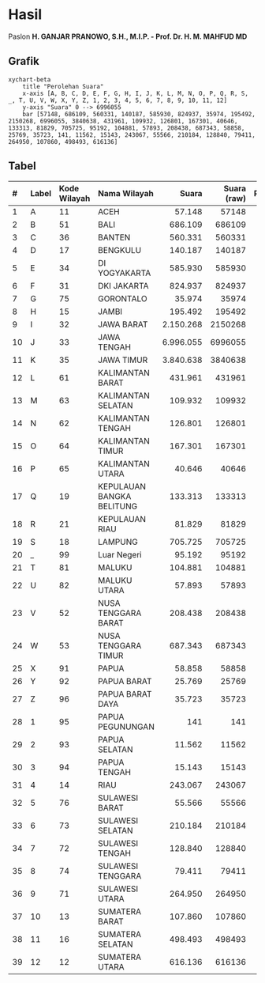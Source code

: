 # Hasil

Paslon **H. GANJAR PRANOWO, S.H., M.I.P. - Prof. Dr. H. M. MAHFUD MD**

## Grafik

```mermaid
xychart-beta
    title "Perolehan Suara"
    x-axis [A, B, C, D, E, F, G, H, I, J, K, L, M, N, O, P, Q, R, S, _, T, U, V, W, X, Y, Z, 1, 2, 3, 4, 5, 6, 7, 8, 9, 10, 11, 12]
    y-axis "Suara" 0 --> 6996055
    bar [57148, 686109, 560331, 140187, 585930, 824937, 35974, 195492, 2150268, 6996055, 3840638, 431961, 109932, 126801, 167301, 40646, 133313, 81829, 705725, 95192, 104881, 57893, 208438, 687343, 58858, 25769, 35723, 141, 11562, 15143, 243067, 55566, 210184, 128840, 79411, 264950, 107860, 498493, 616136]
```

## Tabel

| #  | Label | Kode Wilayah | Nama Wilayah              | Suara     | Suara (raw) | Persentase |
|:-- |:----- |:------------ |:------------------------- | ---------:| -----------:| ----------:|
| 1  | A     | 11           | ACEH                      | 57.148    | 57148       | 0,27       |
| 2  | B     | 51           | BALI                      | 686.109   | 686109      | 3,21       |
| 3  | C     | 36           | BANTEN                    | 560.331   | 560331      | 2,62       |
| 4  | D     | 17           | BENGKULU                  | 140.187   | 140187      | 0,66       |
| 5  | E     | 34           | DI YOGYAKARTA             | 585.930   | 585930      | 2,74       |
| 6  | F     | 31           | DKI JAKARTA               | 824.937   | 824937      | 3,86       |
| 7  | G     | 75           | GORONTALO                 | 35.974    | 35974       | 0,17       |
| 8  | H     | 15           | JAMBI                     | 195.492   | 195492      | 0,91       |
| 9  | I     | 32           | JAWA BARAT                | 2.150.268 | 2150268     | 10,06      |
| 10 | J     | 33           | JAWA TENGAH               | 6.996.055 | 6996055     | 32,73      |
| 11 | K     | 35           | JAWA TIMUR                | 3.840.638 | 3840638     | 17,97      |
| 12 | L     | 61           | KALIMANTAN BARAT          | 431.961   | 431961      | 2,02       |
| 13 | M     | 63           | KALIMANTAN SELATAN        | 109.932   | 109932      | 0,51       |
| 14 | N     | 62           | KALIMANTAN TENGAH         | 126.801   | 126801      | 0,59       |
| 15 | O     | 64           | KALIMANTAN TIMUR          | 167.301   | 167301      | 0,78       |
| 16 | P     | 65           | KALIMANTAN UTARA          | 40.646    | 40646       | 0,19       |
| 17 | Q     | 19           | KEPULAUAN BANGKA BELITUNG | 133.313   | 133313      | 0,62       |
| 18 | R     | 21           | KEPULAUAN RIAU            | 81.829    | 81829       | 0,38       |
| 19 | S     | 18           | LAMPUNG                   | 705.725   | 705725      | 3,30       |
| 20 | _     | 99           | Luar Negeri               | 95.192    | 95192       | 0,45       |
| 21 | T     | 81           | MALUKU                    | 104.881   | 104881      | 0,49       |
| 22 | U     | 82           | MALUKU UTARA              | 57.893    | 57893       | 0,27       |
| 23 | V     | 52           | NUSA TENGGARA BARAT       | 208.438   | 208438      | 0,98       |
| 24 | W     | 53           | NUSA TENGGARA TIMUR       | 687.343   | 687343      | 3,22       |
| 25 | X     | 91           | PAPUA                     | 58.858    | 58858       | 0,28       |
| 26 | Y     | 92           | PAPUA BARAT               | 25.769    | 25769       | 0,12       |
| 27 | Z     | 96           | PAPUA BARAT DAYA          | 35.723    | 35723       | 0,17       |
| 28 | 1     | 95           | PAPUA PEGUNUNGAN          | 141       | 141         | 0,00       |
| 29 | 2     | 93           | PAPUA SELATAN             | 11.562    | 11562       | 0,05       |
| 30 | 3     | 94           | PAPUA TENGAH              | 15.143    | 15143       | 0,07       |
| 31 | 4     | 14           | RIAU                      | 243.067   | 243067      | 1,14       |
| 32 | 5     | 76           | SULAWESI BARAT            | 55.566    | 55566       | 0,26       |
| 33 | 6     | 73           | SULAWESI SELATAN          | 210.184   | 210184      | 0,98       |
| 34 | 7     | 72           | SULAWESI TENGAH           | 128.840   | 128840      | 0,60       |
| 35 | 8     | 74           | SULAWESI TENGGARA         | 79.411    | 79411       | 0,37       |
| 36 | 9     | 71           | SULAWESI UTARA            | 264.950   | 264950      | 1,24       |
| 37 | 10    | 13           | SUMATERA BARAT            | 107.860   | 107860      | 0,50       |
| 38 | 11    | 16           | SUMATERA SELATAN          | 498.493   | 498493      | 2,33       |
| 39 | 12    | 12           | SUMATERA UTARA            | 616.136   | 616136      | 2,88       |



